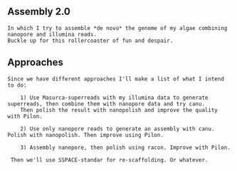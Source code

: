 
## Assembly 2.0
    In which I try to assemble *de novo* the genome of my algae combining nanopore and illumina reads.
    Buckle up for this rollercoaster of fun and despair.
    
## Approaches
    Since we have different approaches I'll make a list of what I intend to do:
    
        1) Use Masurca-superreads with my illumina data to generate superreads, then combine them with nanopore data and try canu.
        Then polish the result with nanopolish and improve the quality with Pilon.
        
        2) Use only nanopore reads to generate an assembly with canu. Polish with nanopolish. Then improve using Pilon.
        
        3) Assembly nanopore, then polish using racon. Improve with Pilon.
        
     Then we'll use SSPACE-standar for re-scaffolding. Or whatever.
